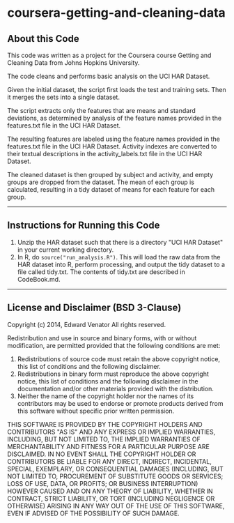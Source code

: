 coursera-getting-and-cleaning-data
==================================

About this Code
---------------

This code was written as a project for the Coursera course Getting and Cleaning Data from Johns Hopkins University.

The code cleans and performs basic analysis on the UCI HAR Dataset.

Given the initial dataset, the script first loads the test and training sets. Then it merges the sets into a single dataset.

The script extracts only the features that are means and standard deviations, as determined by analysis of the feature names provided in the features.txt file in the UCI HAR Dataset.

The resulting features are labeled using the feature names provided in the features.txt file in the UCI HAR Dataset. Activity indexes are converted to their textual descriptions in the activity_labels.txt file in the UCI HAR Dataset.

The cleaned dataset is then grouped by subject and activity, and empty groups are dropped from the dataset. The mean of each group is calculated, resulting in a tidy dataset of means for each feature for each group.

----------------------------------
Instructions for Running this Code
----------------------------------

1. Unzip the HAR dataset such that there is a directory "UCI HAR Dataset" in your current working directory.
2. In R, do `source("run_analysis.R")`. This will load the raw data from the HAR dataset into R, perform processing, and output the tidy dataset to a file called tidy.txt. The contents of tidy.txt are described in CodeBook.md.

-------------------------------------
License and Disclaimer (BSD 3-Clause)
-------------------------------------

Copyright (c) 2014, Edward Venator
All rights reserved.

Redistribution and use in source and binary forms, with or without modification, are permitted provided that the following conditions are met:

1. Redistributions of source code must retain the above copyright notice, this list of conditions and the following disclaimer.
2. Redistributions in binary form must reproduce the above copyright notice, this list of conditions and the following disclaimer in the documentation and/or other materials provided with the distribution.
3. Neither the name of the copyright holder nor the names of its contributors may be used to endorse or promote products derived from this software without specific prior written permission.

THIS SOFTWARE IS PROVIDED BY THE COPYRIGHT HOLDERS AND CONTRIBUTORS "AS IS" AND ANY EXPRESS OR IMPLIED WARRANTIES, INCLUDING, BUT NOT LIMITED TO, THE IMPLIED WARRANTIES OF MERCHANTABILITY AND FITNESS FOR A PARTICULAR PURPOSE ARE DISCLAIMED. IN NO EVENT SHALL THE COPYRIGHT HOLDER OR CONTRIBUTORS BE LIABLE FOR ANY DIRECT, INDIRECT, INCIDENTAL, SPECIAL, EXEMPLARY, OR CONSEQUENTIAL DAMAGES (INCLUDING, BUT NOT LIMITED TO, PROCUREMENT OF SUBSTITUTE GOODS OR SERVICES; LOSS OF USE, DATA, OR PROFITS; OR BUSINESS INTERRUPTION) HOWEVER CAUSED AND ON ANY THEORY OF LIABILITY, WHETHER IN CONTRACT, STRICT LIABILITY, OR TORT (INCLUDING NEGLIGENCE OR OTHERWISE) ARISING IN ANY WAY OUT OF THE USE OF THIS SOFTWARE, EVEN IF ADVISED OF THE POSSIBILITY OF SUCH DAMAGE.